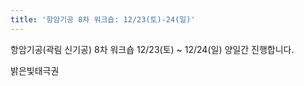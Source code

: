 ```yaml
---
title: '항암기공 8차 워크숍: 12/23(토)-24(일)'
---
```


항암기공(곽림 신기공) 8차 워크숍
12/23(토) ~ 12/24(일) 양일간 진행합니다.

밝은빛태극권
